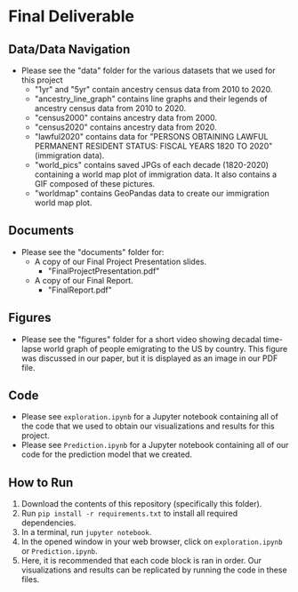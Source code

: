 # Final Deliverable

## Data/Data Navigation
- Please see the "data" folder for the various datasets that we used for this project
	- "1yr" and "5yr" contain ancestry census data from 2010 to 2020.
	- "ancestry_line_graph" contains line graphs and their legends of ancestry census data from 2010 to 2020.
	- "census2000" contains ancestry data from 2000.
	- "census2020" contains ancestry data from 2020.
	- "lawful2020" contains data for "PERSONS OBTAINING LAWFUL PERMANENT RESIDENT STATUS: FISCAL YEARS 1820 TO 2020" (immigration data).
	- "world_pics" contains saved JPGs of each decade (1820-2020) containing a world map plot of immigration data. It also contains a GIF composed of these pictures.
	- "worldmap" contains GeoPandas data to create our immigration world map plot.

## Documents
- Please see the "documents" folder for:
	- A copy of our Final Project Presentation slides.
		- "FinalProjectPresentation.pdf"
	- A copy of our Final Report.
		- "FinalReport.pdf"

## Figures
- Please see the "figures" folder for a short video showing decadal time-lapse world graph of people emigrating to the US by country. This figure was discussed in our paper, but it is displayed as an image in our PDF file.

## Code
- Please see `exploration.ipynb` for a Jupyter notebook containing all of the code that we used to obtain our visualizations and results for this project.
- Please see `Prediction.ipynb` for a Jupyter notebook containing all of our code for the prediction model that we created.

## How to Run
1. Download the contents of this repository (specifically this folder).
2. Run `pip install -r requirements.txt` to install all required dependencies.
3. In a terminal, run `jupyter notebook`.
4. In the opened window in your web browser, click on `exploration.ipynb` or `Prediction.ipynb`.
5. Here, it is recommended that each code block is ran in order. Our visualizations and results can be replicated by running the code in these files.
